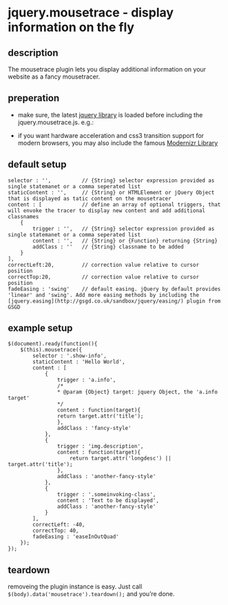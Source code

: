 
# jquery.mousetrace - display information on the fly

## description

The mousetrace plugin lets you display additional information on your website as a fancy mousetracer.

## preperation 

- make sure, the latest [jquery library](http://jquery.com/) is loaded before including the jquery.mousetrace.js. e.g.:

	<script src="path/to/lib/jquery.latest.js"></script>
	<script src="path/to/plugins/jquery.mousetrace.js"></script>

- if you want hardware acceleration and css3 transition support for modern browsers, you may also include the famous [Modernizr Library](http://www.modernizr.com/)

## default setup

	selector : '',			// {String} selector expression provided as single statemanet or a comma seperated list
	staticContent : '',		// {String} or HTMLElement or jQuery Object that is displayed as tatic content on the mousetracer
	content : [				// define an array of optional triggers, that will envoke the tracer to display new content and add additional classnames
		{
			trigger : '',	// {String} selector expression provided as single statemanet or a comma seperated list
			content : '',	// {String} or {Function} returning {String}
			addClass : ''	// {String} classname to be added	
		}
	],
	correctLeft:20,			// correction value relative to cursor position
	correctTop:20,			// correction value relative to cursor position
	fadeEasing : 'swing'	// default easing. jQuery by default provides 'linear' and 'swing'. Add more easing methods by including the [jquery.easing](http://gsgd.co.uk/sandbox/jquery/easing/) plugin from GSGD


## example setup

	$(document).ready(function(){
		$(this).mousetrace({
			selector : '.show-info',		
			staticContent : 'Hello World',	
			content : [			
				{
					trigger : 'a.info',	
					/*
					* @param {Object} target: jquery Object, the 'a.info target'
					*/
					content : function(target){
					return target.attr('title');
					},	
					addClass : 'fancy-style'	
				},
				{
					trigger : 'img.description',	
					content : function(target){
						return target.attr('longdesc') || target.attr('title');
					},		
					addClass : 'another-fancy-style'	
				},
				{
					trigger : '.someinvoking-class',	
					content : 'Text to be displayed',		
					addClass : 'another-fancy-style'	
				}
			],
			correctLeft: -40,		
			correctTop: 40,			
			fadeEasing : 'easeInOutQuad'	
		});
	});

## teardown

removeing the plugin instance is easy. Just call `$(body).data('mousetrace').teardown();` and you’re done.
